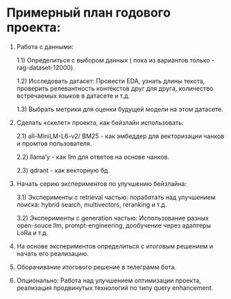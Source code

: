 # Примерный план годового проекта:
1) Работа с данными:

    1.1) Определиться с выбором данных ( пока из вариантов только - rag-dataset-12000).
  
     1.2) Исследовать датасет: Провести EDA, узнать длины текста, проверить релевантность контекстов друг для друга, количество встречаемых языков в датасете и т.д.
  
     1.3) Выбрать метрики для оценки будущей модели на этом датасете.
  
2) Сделать «скелет» проекта,  как бейзлайн использовать:

   2.1) all-MiniLM-L6-v2/ BM25 - как эмбеддер для векторизации чанков и промтов пользователя.
   
   2.2) llama’у - как llm для ответов на основе чанков.
   
   2.3) qdrant - как векторную бд.
   
3) Начать серию экспериментов по улучшению бейзлайна:

   3.1) Эксперименты с retrieval частью: поработать над улучшением поиска: hybrid search, multivectors, reranking и т.д.
  
   3.2) Эксперименты с generation частью: Использование разных open-souce llm, prompt-engineering, дообучение через адаптеры LoRa и т.д.

4) На основе экспериментов определиться с итоговым решением и начать его реализацию.
  
5) Оборачивание итогового решение в телеграмм бота.
  
6) Опционально: Работа над улучшением оптимизации проекта, реализация продвинутых технологий по типу query enhancement.
